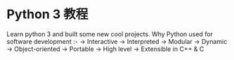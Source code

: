Python 3 教程
============
Learn python 3 and built some new cool projects.
Why Python used for software development :-
  -> Interactive
  ->  Interpreted
  ->   Modular
  ->   Dynamic
  ->  Object-oriented
  ->   Portable
  ->  High level
  ->  Extensible in C++ & C
